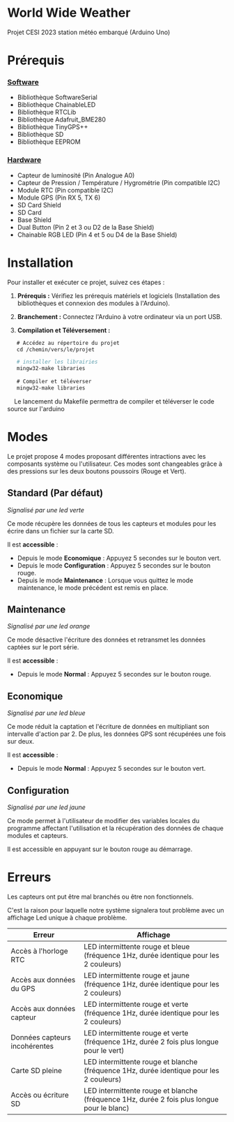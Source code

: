# World Wide Weather
Projet CESI 2023 station météo embarqué (Arduino Uno)

# Prérequis

### <u>Software</u>

- Bibliothèque SoftwareSerial
- Bibliothèque ChainableLED
- Bibliothèque RTCLib
- Bibliothèque Adafruit_BME280
- Bibliothèque TinyGPS++
- Bibliothèque SD
- Bibliothèque EEPROM
### <u>Hardware</u>

- Capteur de luminosité (Pin Analogue A0)
- Capteur de Pression / Température / Hygrométrie (Pin compatible I2C)
- Module RTC (Pin compatible I2C)
- Module GPS (Pin RX 5, TX 6)
- SD Card Shield
- SD Card
- Base Shield
- Dual Button (Pin 2 et 3 ou D2 de la Base Shield)
- Chainable RGB LED (Pin 4 et 5 ou D4 de la Base Shield)
# Installation

Pour installer et exécuter ce projet, suivez ces étapes :

1. **Prérequis :** Vérifiez les prérequis matériels et logiciels (Installation des bibliothèques et connexion des modules à l'Arduino).

2. **Branchement :** Connectez l'Arduino à votre ordinateur via un port USB.

3. **Compilation et Téléversement :** 

```bash
   # Accédez au répertoire du projet
   cd /chemin/vers/le/projet

   # installer les librairies
   mingw32-make libraries
   
   # Compiler et téléverser
   mingw32-make libraries
```
   
Le lancement du Makefile permettra de compiler et téléverser le code source sur l'arduino
# Modes

Le projet propose 4 modes proposant différentes intractions avec les composants système ou l'utilisateur.
Ces modes sont changeables grâce à des pressions sur les deux boutons poussoirs (Rouge et Vert).
## Standard (Par défaut)
*Signalisé par une led verte*

Ce mode récupère les données de tous les capteurs et modules pour les écrire dans un fichier sur la carte SD.

Il est **accessible** :
- Depuis le mode **Economique** : Appuyez 5 secondes sur le bouton vert.
- Depuis le mode **Configuration** : Appuyez 5 secondes sur le bouton rouge.
- Depuis le mode **Maintenance** : Lorsque vous quittez le mode maintenance, le mode précédent est remis en place.
## Maintenance
*Signalisé par une led orange*

Ce mode désactive l'écriture des données et retransmet les données captées sur le port série.

Il est **accessible** :
- Depuis le mode **Normal** : Appuyez 5 secondes sur le bouton rouge.
## Economique
*Signalisé par une led bleue*

Ce mode réduit la captation et l'écriture de données en multipliant son intervalle d'action par 2. De plus, les données GPS sont récupérées une fois sur deux.

Il est **accessible** :
- Depuis le mode **Normal** : Appuyez 5 secondes sur le bouton vert.

## Configuration
*Signalisé par une led jaune*

Ce mode permet à l'utilisateur de modifier des variables locales du programme affectant l'utilisation et la récupération des données de chaque modules et capteurs.

Il est accessible en appuyant sur le bouton rouge au démarrage.

# Erreurs

Les capteurs ont put être mal branchés ou être non fonctionnels.

C'est la raison pour laquelle notre système signalera tout problème avec un affichage Led unique à chaque problème.

| Erreur | Affichage |
| --- | --- |
| Accès à l'horloge RTC | LED intermittente rouge et bleue (fréquence 1Hz, durée identique pour les 2 couleurs) |
| Accès aux données du GPS | LED intermittente rouge et jaune (fréquence 1Hz, durée identique pour les 2 couleurs) |
| Accès aux données capteur | LED intermittente rouge et verte (fréquence 1Hz, durée identique pour les 2 couleurs)  |
| Données capteurs incohérentes | LED intermittente rouge et verte (fréquence 1Hz, durée 2 fois plus longue pour le vert) |
| Carte SD pleine | LED intermittente rouge et blanche (fréquence 1Hz, durée identique pour les 2 couleurs) |
| Accès ou écriture SD | LED intermittente rouge et blanche (fréquence 1Hz, durée 2 fois plus longue pour le blanc)  |
